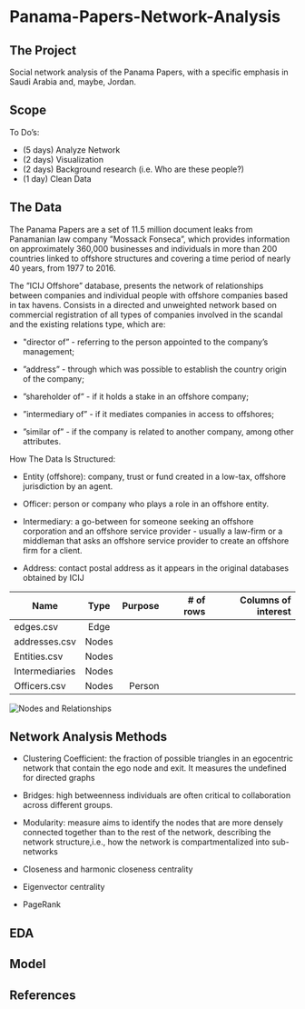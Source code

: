 # Panama-Papers-Network-Analysis

## The Project
Social network analysis of the Panama Papers, with a specific emphasis in Saudi Arabia and, maybe, Jordan.

## Scope
To Do’s: 
- (5 days) Analyze Network
- (2 days) Visualization
- (2 days) Background research  (i.e. Who are these people?)
- (1 day) Clean Data


## The Data
The Panama  Papers are a set of 11.5 million document leaks from Panamanian law company ”Mossack Fonseca”, which provides
information on approximately 360,000 businesses and individuals in more than 200 countries linked to offshore structures and covering a time period of nearly 40 years, from 1977 to 2016.

The  ”ICIJ  Offshore”  database,  presents  the  network  of  relationships  between  companies  and  individual  people  with  offshore  companies based in tax havens. Consists in a directed and unweighted network based on commercial  registration  of  all  types  of  companies  involved  in  the  scandal  and the existing relations type, which are:

* "director of” - referring to the person appointed to the company’s management;

* ”address” - through which was possible to establish the country origin of the company;

* ”shareholder of” - if it holds a stake in an offshore company;

* ”intermediary of” - if it mediates companies in access to offshores;

* ”similar of” - if the company is related to another company, among other attributes.

How The Data Is Structured:

* Entity (offshore): company, trust or fund created in a low-tax, offshore
   jurisdiction by an agent.
   
* Officer: person or company who plays a role in an offshore entity.

* Intermediary: a go-between for someone seeking an offshore corporation
  and an offshore service provider - usually a law-firm or a middleman that
  asks an offshore service provider to create an offshore firm for a client.
  
* Address: contact postal address as it appears in the original databases
  obtained by ICIJ
  
| Name          | Type          | Purpose | # of rows | Columns of interest |
| ------------- |:-------------:| -------:|----------:|------------:|
|  edges.csv    |    Edge       |    |     |         |
| addresses.csv |    Nodes      |     |     |         |
| Entities.csv  |    Nodes      |    |      |         |
| Intermediaries|    Nodes      | |  |    |
| Officers.csv  |    Nodes      | Person
  
  ![Nodes and Relationships](https://github.com/REDeLapp/Panama-Papers-Network-Analysis/blob/master/pictures/filename.png)

## Network Analysis Methods

* Clustering Coefficient: the fraction of possible triangles in an egocentric network that contain the ego node and exit. It measures the         undefined for directed graphs

* Bridges: high  betweenness  individuals  are  often  critical  to  collaboration
  across different groups. 
* Modularity: measure aims to identify the nodes that are more densely connected together than to the rest of the network, describing the network structure,i.e., how the network is compartmentalized into sub-networks
* Closeness and harmonic closeness centrality
* Eigenvector centrality
* PageRank

## EDA

## Model

## References
